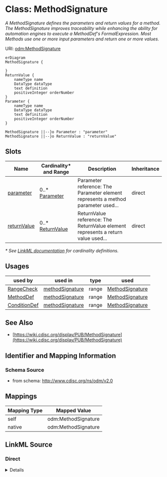 # Class: MethodSignature

_A MethodSignature defines the parameters and return values for a method. The MethodSignature improves traceability while enhancing the ability for automation engines to execute a MethodDef's FormalExpression. Most Methods use one or more input parameters and return one or more values._




URI: [odm:MethodSignature](http://www.cdisc.org/ns/odm/v2.0/MethodSignature)


```mermaid
erDiagram
MethodSignature {

}
ReturnValue {
    nameType name  
    DataType dataType  
    text definition  
    positiveInteger orderNumber  
}
Parameter {
    nameType name  
    DataType dataType  
    text definition  
    positiveInteger orderNumber  
}

MethodSignature ||--}o Parameter : "parameter"
MethodSignature ||--}o ReturnValue : "returnValue"

```



<!-- no inheritance hierarchy -->


## Slots

| Name | Cardinality* and Range | Description | Inheritance |
| ---  | --- | --- | --- |
| [parameter](parameter.md) | 0..* <br/> [Parameter](Parameter.md) | Parameter reference: The Parameter element represents a method parameter used... | direct |
| [returnValue](returnValue.md) | 0..* <br/> [ReturnValue](ReturnValue.md) | ReturnValue reference: The ReturnValue element represents a return value used... | direct |

_* See [LinkML documentation](https://linkml.io/linkml/schemas/slots.html#slot-cardinality) for cardinality definitions._




## Usages

| used by | used in | type | used |
| ---  | --- | --- | --- |
| [RangeCheck](RangeCheck.md) | [methodSignature](methodSignature.md) | range | [MethodSignature](MethodSignature.md) |
| [MethodDef](MethodDef.md) | [methodSignature](methodSignature.md) | range | [MethodSignature](MethodSignature.md) |
| [ConditionDef](ConditionDef.md) | [methodSignature](methodSignature.md) | range | [MethodSignature](MethodSignature.md) |






## See Also

* [https://wiki.cdisc.org/display/PUB/MethodSignature](https://wiki.cdisc.org/display/PUB/MethodSignature)

## Identifier and Mapping Information







### Schema Source


* from schema: http://www.cdisc.org/ns/odm/v2.0





## Mappings

| Mapping Type | Mapped Value |
| ---  | ---  |
| self | odm:MethodSignature |
| native | odm:MethodSignature |





## LinkML Source

<!-- TODO: investigate https://stackoverflow.com/questions/37606292/how-to-create-tabbed-code-blocks-in-mkdocs-or-sphinx -->

### Direct

<details>
```yaml
name: MethodSignature
description: A MethodSignature defines the parameters and return values for a method.
  The MethodSignature improves traceability while enhancing the ability for automation
  engines to execute a MethodDef's FormalExpression. Most Methods use one or more
  input parameters and return one or more values.
from_schema: http://www.cdisc.org/ns/odm/v2.0
see_also:
- https://wiki.cdisc.org/display/PUB/MethodSignature
rank: 1000
slots:
- parameter
- returnValue
slot_usage:
  parameter:
    name: parameter
    multivalued: true
    domain_of:
    - MethodSignature
    range: Parameter
    inlined: true
    inlined_as_list: true
  returnValue:
    name: returnValue
    multivalued: true
    domain_of:
    - MethodSignature
    range: ReturnValue
    inlined: true
    inlined_as_list: true
class_uri: odm:MethodSignature

```
</details>

### Induced

<details>
```yaml
name: MethodSignature
description: A MethodSignature defines the parameters and return values for a method.
  The MethodSignature improves traceability while enhancing the ability for automation
  engines to execute a MethodDef's FormalExpression. Most Methods use one or more
  input parameters and return one or more values.
from_schema: http://www.cdisc.org/ns/odm/v2.0
see_also:
- https://wiki.cdisc.org/display/PUB/MethodSignature
rank: 1000
slot_usage:
  parameter:
    name: parameter
    multivalued: true
    domain_of:
    - MethodSignature
    range: Parameter
    inlined: true
    inlined_as_list: true
  returnValue:
    name: returnValue
    multivalued: true
    domain_of:
    - MethodSignature
    range: ReturnValue
    inlined: true
    inlined_as_list: true
attributes:
  parameter:
    name: parameter
    description: 'Parameter reference: The Parameter element represents a method parameter
      used as part of a MethodSignature in MethodDef, ConditionDef, or RangeCheck.'
    from_schema: http://www.cdisc.org/ns/odm/v2.0
    rank: 1000
    multivalued: true
    alias: parameter
    owner: MethodSignature
    domain_of:
    - MethodSignature
    range: Parameter
    inlined: true
    inlined_as_list: true
  returnValue:
    name: returnValue
    description: 'ReturnValue reference: The ReturnValue element represents a return
      value used as part of a MethodSignature in MethodDef, ConditionDef, or RangeCheck.
      A return value identifies values passed from the Method to the calling element.
      A ReturnValue may be computed by a FormalExpression.'
    from_schema: http://www.cdisc.org/ns/odm/v2.0
    rank: 1000
    multivalued: true
    alias: returnValue
    owner: MethodSignature
    domain_of:
    - MethodSignature
    range: ReturnValue
    inlined: true
    inlined_as_list: true
class_uri: odm:MethodSignature

```
</details>